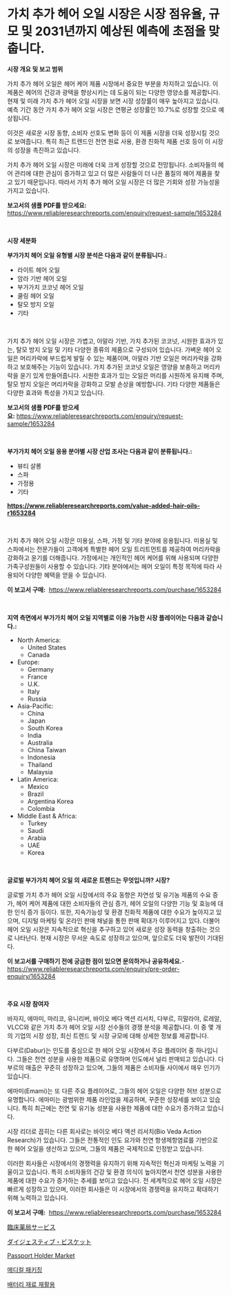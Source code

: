 <p><h1>가치 추가 헤어 오일 시장은 시장 점유율, 규모 및 2031년까지 예상된 예측에 초점을 맞춥니다.</h1></p><p><strong>시장 개요 및 보고 범위</strong></p>
<p><p>가치 추가 헤어 오일은 헤어 케어 제품 시장에서 중요한 부분을 차지하고 있습니다. 이 제품은 헤어의 건강과 광택을 향상시키는 데 도움이 되는 다양한 영양소를 제공합니다. 현재 및 미래 가치 추가 헤어 오일 시장을 보면 시장 성장률이 매우 높아지고 있습니다. 예측 기간 동안 가치 추가 헤어 오일 시장은 연평균 성장률인 10.7%로 성장할 것으로 예상됩니다. </p><p>이것은 새로운 시장 동향, 소비자 선호도 변화 등이 이 제품 시장을 더욱 성장시킬 것으로 보여줍니다. 특히 최근 트렌드인 천연 원료 사용, 환경 친화적 제품 선호 등이 이 시장의 성장을 촉진하고 있습니다.</p><p>가치 추가 헤어 오일 시장은 미래에 더욱 크게 성장할 것으로 전망됩니다. 소비자들의 헤어 관리에 대한 관심이 증가하고 있고 더 많은 사람들이 더 나은 품질의 헤어 제품을 찾고 있기 때문입니다. 따라서 가치 추가 헤어 오일 시장은 더 많은 기회와 성장 가능성을 가지고 있습니다.</p></p>
<p><strong>보고서의 샘플 PDF를 받으세요:</strong> <a href="https://www.reliableresearchreports.com/enquiry/request-sample/1653284">https://www.reliableresearchreports.com/enquiry/request-sample/1653284</a></p>
<p>&nbsp;</p>
<p><strong>시장 세분화</strong></p>
<p><strong>부가가치 헤어 오일 유형별 시장 분석은 다음과 같이 분류됩니다.:</strong></p>
<p><ul><li>라이트 헤어 오일</li><li>암라 기반 헤어 오일</li><li>부가가치 코코넛 헤어 오일</li><li>쿨링 헤어 오일</li><li>탈모 방지 오일</li><li>기타</li></ul></p>
<p>&nbsp;</p>
<p><p>가치 추가 헤어 오일 시장은 가볍고, 아말라 기반, 가치 추가된 코코넛, 시원한 효과가 있는, 탈모 방지 오일 및 기타 다양한 종류의 제품으로 구성되어 있습니다. 가벼운 헤어 오일은 머리카락에 부드럽게 발릴 수 있는 제품이며, 아말라 기반 오일은 머리카락을 강화하고 보호해주는 기능이 있습니다. 가치 추가된 코코넛 오일은 영양을 보충하고 머리카락을 윤기 있게 만들어줍니다. 시원한 효과가 있는 오일은 머리를 시원하게 유지해 주며, 탈모 방지 오일은 머리카락을 강화하고 모발 손상을 예방합니다. 기타 다양한 제품들은 다양한 효과와 특성을 가지고 있습니다.</p></p>
<p><strong>보고서의 샘플 PDF를 받으세요:</strong>&nbsp;<a href="https://www.reliableresearchreports.com/enquiry/request-sample/1653284">https://www.reliableresearchreports.com/enquiry/request-sample/1653284</a></p>
<p>&nbsp;</p>
<p><strong> 부가가치 헤어 오일 응용 분야별 시장 산업 조사는 다음과 같이 분류됩니다.:</strong></p>
<p><ul><li>뷰티 살롱</li><li>스파</li><li>가정용</li><li>기타</li></ul></p>
<p><strong><a href="https://www.reliableresearchreports.com/value-added-hair-oils-r1653284">https://www.reliableresearchreports.com/value-added-hair-oils-r1653284</a></strong></p>
<p>&nbsp;</p>
<p><p>가치 추가 헤어 오일 시장은 미용실, 스파, 가정 및 기타 분야에 응용됩니다. 미용실 및 스파에서는 전문가들이 고객에게 특별한 헤어 오일 트리트먼트를 제공하여 머리카락을 강화하고 윤기를 더해줍니다. 가정에서는 개인적인 헤어 케어를 위해 사용되며 다양한 가족구성원들이 사용할 수 있습니다. 기타 분야에서는 헤어 오일이 특정 목적에 따라 사용되어 다양한 혜택을 얻을 수 있습니다.</p></p>
<p><strong>이 보고서 구매:</strong>&nbsp; <a href="https://www.reliableresearchreports.com/purchase/1653284">https://www.reliableresearchreports.com/purchase/1653284</a></p>
<p>&nbsp;</p>
<p><strong>지역 측면에서 부가가치 헤어 오일 지역별로 이용 가능한 시장 플레이어는 다음과 같습니다.:</strong></p>
<p><ul>
    <li>
        North America:
        <ul>
            <li>United States</li>
            <li>Canada</li>
        </ul>
    </li>
    <li>
        Europe:
        <ul>
            <li>Germany</li>
            <li>France</li>
            <li>U.K.</li>
            <li>Italy</li>
            <li>Russia</li>
        </ul>
    </li>
    <li>
        Asia-Pacific:
        <ul>
            <li>China</li>
            <li>Japan</li>
            <li>South Korea</li>
            <li>India</li>
            <li>Australia</li>
            <li>China Taiwan</li>
            <li>Indonesia</li>
            <li>Thailand</li>
            <li>Malaysia</li>
        </ul>
    </li>
    <li>
        Latin America:
        <ul>
            <li>Mexico</li>
            <li>Brazil</li>
            <li>Argentina Korea</li>
            <li>Colombia</li>
        </ul>
    </li>
    <li>
        Middle East & Africa:
        <ul>
            <li>Turkey</li>
            <li>Saudi</li>
            <li>Arabia</li>
            <li>UAE</li>
            <li>Korea</li>
        </ul>
    </li>
    </ul></p>
<p>&nbsp;</p>
<p><strong>글로벌 부가가치 헤어 오일 의 새로운 트렌드는 무엇입니까? 시장?</strong></p>
<p><p>글로벌 가치 추가 헤어 오일 시장에서의 주요 동향은 자연성 및 유기농 제품의 수요 증가, 헤어 케어 제품에 대한 소비자들의 관심 증가, 헤어 오일의 다양한 기능 및 효능에 대한 인식 증가 등이다. 또한, 지속가능성 및 환경 친화적 제품에 대한 수요가 높아지고 있으며, 디지털 마케팅 및 온라인 판매 채널을 통한 판매 확대가 이루어지고 있다. 더불어 헤어 오일 시장은 지속적으로 혁신을 추구하고 있어 새로운 성장 동력을 창출하는 것으로 나타난다. 현재 시장은 무서운 속도로 성장하고 있으며, 앞으로도 더욱 발전이 기대된다.</p></p>
<p><strong>이 보고서를 구매하기 전에 궁금한 점이 있으면 문의하거나 공유하세요.</strong>- <a href="https://www.reliableresearchreports.com/enquiry/pre-order-enquiry/1653284">https://www.reliableresearchreports.com/enquiry/pre-order-enquiry/1653284</a></p>
<p>&nbsp;</p>
<p><strong>주요 시장 참여자</strong></p>
<p><p>바자지, 에마미, 마리코, 유니리버, 바이오 베다 액션 리서치, 다부르, 히말라야, 로레알, VLCC와 같은 가치 추가 헤어 오일 시장 선수들의 경쟁 분석을 제공합니다. 이 중 몇 개의 기업의 시장 성장, 최신 트렌드 및 시장 규모에 대해 상세한 정보를 제공합니다.</p><p>다부르(Dabur)는 인도를 중심으로 한 헤어 오일 시장에서 주요 플레이어 중 하나입니다. 그들은 천연 성분을 사용한 제품으로 유명하며 인도에서 널리 판매되고 있습니다. 다부르의 매출은 꾸준히 성장하고 있으며, 그들의 제품은 소비자들 사이에서 매우 인기가 있습니다.</p><p>에마미(Emami)는 또 다른 주요 플레이어로, 그들의 헤어 오일은 다양한 허브 성분으로 유명합니다. 에마미는 광범위한 제품 라인업을 제공하며, 꾸준한 성장세를 보이고 있습니다. 특히 최근에는 천연 및 유기농 성분을 사용한 제품에 대한 수요가 증가하고 있습니다.</p><p>시장 리더로 꼽히는 다른 회사로는 바이오 베다 액션 리서치(Bio Veda Action Research)가 있습니다. 그들은 전통적인 인도 요가와 천연 항생제항염료를 기반으로 한 헤어 오일을 생산하고 있으며, 그들의 제품은 국제적으로 인정받고 있습니다.</p><p>이러한 회사들은 시장에서의 경쟁력을 유지하기 위해 지속적인 혁신과 마케팅 노력을 기울이고 있습니다. 특히 소비자들의 건강 및 환경 의식이 높아지면서 천연 성분을 사용한 제품에 대한 수요가 증가하는 추세를 보이고 있습니다. 전 세계적으로 헤어 오일 시장은 빠르게 성장하고 있으며, 이러한 회사들은 이 시장에서의 경쟁력을 유지하고 확대하기 위해 노력하고 있습니다.</p></p>
<p><strong>이 보고서 구매:</strong>&nbsp;&nbsp;<a href="https://www.reliableresearchreports.com/purchase/1653284">https://www.reliableresearchreports.com/purchase/1653284</a></p>
<p><p><a href="https://github.com/oqoeusbvpadwjs08/Market-Research-Report-List-2/blob/main/135485765329.md">臨床薬局サービス</a></p><p><a href="https://github.com/Fatimaklein1/Market-Research-Report-List-1/blob/main/433584665328.md">ダイジェスティブ・ビスケット</a></p><p><a href="https://issuu.com/reportprime-2/docs/passport-holder-market-size-2030.pptx">Passport Holder Market</a></p><p><a href="https://github.com/JackieFauhey9089475/Market-Research-Report-List-1/blob/main/806152963968.md">메디컬 패키징</a></p><p><a href="https://github.com/Howaoole34545/Market-Research-Report-List-1/blob/main/934305763967.md">배터리 재료 재활용</a></p></p>